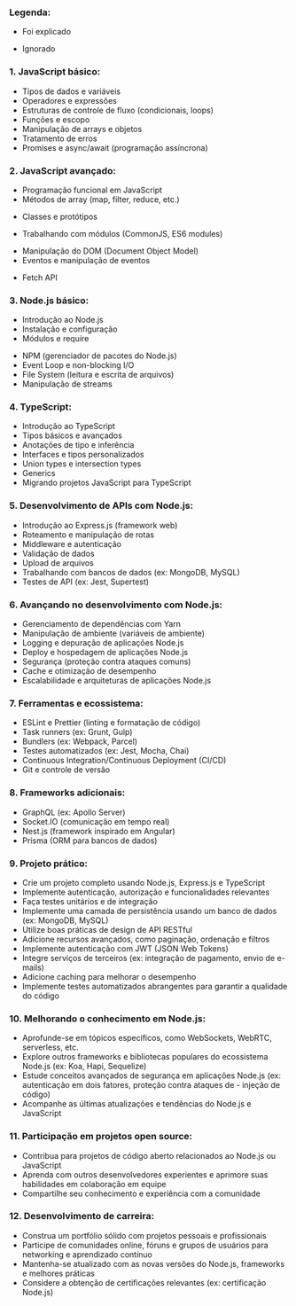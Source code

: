 ### Legenda: 
* Foi explicado
- Ignorado


### 1. JavaScript básico:
* Tipos de dados e variáveis
* Operadores e expressões
* Estruturas de controle de fluxo (condicionais, loops)
* Funções e escopo
* Manipulação de arrays e objetos
* Tratamento de erros
* Promises e async/await (programação assíncrona)

### 2. JavaScript avançado:
* Programação funcional em JavaScript
* Métodos de array (map, filter, reduce, etc.)
- Classes e protótipos 
* Trabalhando com módulos (CommonJS, ES6 modules)
- Manipulação do DOM (Document Object Model)
- Eventos e manipulação de eventos
* Fetch API

### 3. Node.js básico:
* Introdução ao Node.js
* Instalação e configuração
* Módulos e require
- NPM (gerenciador de pacotes do Node.js)
- Event Loop e non-blocking I/O
- File System (leitura e escrita de arquivos)
- Manipulação de streams

### 4. TypeScript:
- Introdução ao TypeScript
- Tipos básicos e avançados
- Anotações de tipo e inferência
- Interfaces e tipos personalizados
- Union types e intersection types
- Generics
- Migrando projetos JavaScript para TypeScript

### 5. Desenvolvimento de APIs com Node.js:
- Introdução ao Express.js (framework web)
- Roteamento e manipulação de rotas
- Middleware e autenticação
- Validação de dados
- Upload de arquivos
- Trabalhando com bancos de dados (ex: MongoDB, MySQL)
- Testes de API (ex: Jest, Supertest)

### 6. Avançando no desenvolvimento com Node.js:
- Gerenciamento de dependências com Yarn
- Manipulação de ambiente (variáveis de ambiente)
- Logging e depuração de aplicações Node.js
- Deploy e hospedagem de aplicações Node.js
- Segurança (proteção contra ataques comuns)
- Cache e otimização de desempenho
- Escalabilidade e arquiteturas de aplicações Node.js

### 7. Ferramentas e ecossistema:
- ESLint e Prettier (linting e formatação de código)
- Task runners (ex: Grunt, Gulp)
- Bundlers (ex: Webpack, Parcel)
- Testes automatizados (ex: Jest, Mocha, Chai)
- Continuous Integration/Continuous Deployment (CI/CD)
- Git e controle de versão

### 8. Frameworks adicionais:
- GraphQL (ex: Apollo Server)
- Socket.IO (comunicação em tempo real)
- Nest.js (framework inspirado em Angular)
- Prisma (ORM para bancos de dados)

### 9. Projeto prático:
- Crie um projeto completo usando Node.js, Express.js e TypeScript
- Implemente autenticação, autorização e funcionalidades relevantes
- Faça testes unitários e de integração
- Implemente uma camada de persistência usando um banco de dados (ex: MongoDB, MySQL)
- Utilize boas práticas de design de API RESTful
- Adicione recursos avançados, como paginação, ordenação e filtros
- Implemente autenticação com JWT (JSON Web Tokens)
- Integre serviços de terceiros (ex: integração de pagamento, envio de e-mails)
- Adicione caching para melhorar o desempenho
- Implemente testes automatizados abrangentes para garantir a qualidade do código

### 10. Melhorando o conhecimento em Node.js:
- Aprofunde-se em tópicos específicos, como WebSockets, WebRTC, serverless, etc.
- Explore outros frameworks e bibliotecas populares do ecossistema Node.js (ex: Koa, Hapi, Sequelize)
- Estude conceitos avançados de segurança em aplicações Node.js (ex: autenticação em dois fatores, proteção contra ataques de - injeção de código)
- Acompanhe as últimas atualizações e tendências do Node.js e JavaScript

### 11. Participação em projetos open source:
- Contribua para projetos de código aberto relacionados ao Node.js ou JavaScript
- Aprenda com outros desenvolvedores experientes e aprimore suas habilidades em colaboração em equipe
- Compartilhe seu conhecimento e experiência com a comunidade

### 12. Desenvolvimento de carreira:
- Construa um portfólio sólido com projetos pessoais e profissionais
- Participe de comunidades online, fóruns e grupos de usuários para networking e aprendizado contínuo
- Mantenha-se atualizado com as novas versões do Node.js, frameworks e melhores práticas
- Considere a obtenção de certificações relevantes (ex: certificação Node.js)